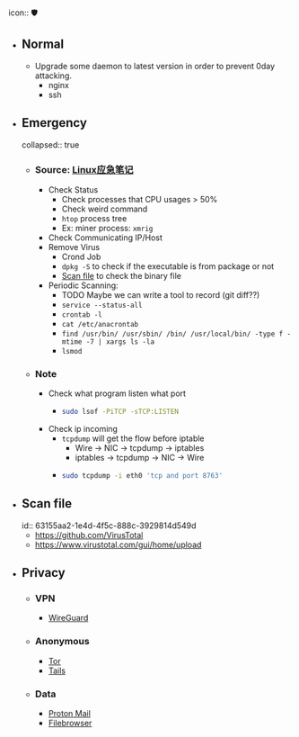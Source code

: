 icon:: 🛡️

- ## Normal
	- Upgrade some daemon to latest version in order to prevent 0day attacking.
		- nginx
		- ssh
- ## Emergency
  collapsed:: true
	- ### Source: [Linux应急笔记](https://github.com/422926799/note/tree/master/%E5%AD%A6%E4%B9%A0%E8%AE%B0%E5%BD%95/Linux%E5%BA%94%E6%80%A5%E7%AC%94%E8%AE%B0)
		- Check Status
			- Check processes that CPU usages > 50%
			- Check weird command
			- `htop` process tree
			- Ex: miner process: `xmrig`
		- Check Communicating IP/Host
		- Remove Virus
			- Crond Job
			- `dpkg -S` to check if the executable is from package or not
			- [Scan file](((63155aa2-1e4d-4f5c-888c-3929814d549d))) to check the binary file
		- Periodic Scanning:
			- TODO Maybe we can write a tool to record (git diff??)
			- `service --status-all`
			- `crontab -l`
			- `cat /etc/anacrontab`
			- `find /usr/bin/ /usr/sbin/ /bin/ /usr/local/bin/ -type f -mtime -7 | xargs ls -la`
			- `lsmod`
	- ### Note
		- Check what program listen what port
			- ```bash
			  sudo lsof -PiTCP -sTCP:LISTEN
			  ```
		- Check ip incoming
			- `tcpdump` will get the flow before iptable
				- Wire -> NIC -> tcpdump -> iptables
				- iptables -> tcpdump -> NIC -> Wire
			- ```bash
			  sudo tcpdump -i eth0 'tcp and port 8763'
			  ```
- ## Scan file
  id:: 63155aa2-1e4d-4f5c-888c-3929814d549d
	- https://github.com/VirusTotal
	- https://www.virustotal.com/gui/home/upload
- ## Privacy
	- ### VPN
		- [WireGuard]([[Security/WireGuard]])
	- ### Anonymous
		- [Tor]([[Security/Tor]])
		- [Tails]([[Security/Tails]])
	- ### Data
		- [Proton Mail](https://proton.me/)
		- [Filebrowser](https://github.com/filebrowser/filebrowser)